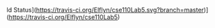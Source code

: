ld
Status](https://travis-ci.org/Elflyn/cse110Lab5.svg?branch=master)](https://travis-ci.org/Elflyn/cse110Lab5)
